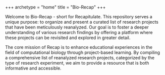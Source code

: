 +++
archetype = "home"
title = "Bio-Recap"
+++

Welcome to Bio-Recap - short for Recapitulate. This repository serves a unique purpose: to organize and present a curated list of research projects that have been meticulously reanalyzed. Our goal is to foster a deeper understanding of various research findings by offering a platform where these projects can be revisited and explored in greater detail.


The core mission of Recap is to enhance educational experiences in the field of computational biology through project-based learning. By compiling a comprehensive list of reanalyzed research projects, categorized by the type of research experiment, we aim to provide a resource that is both informative and accessible.